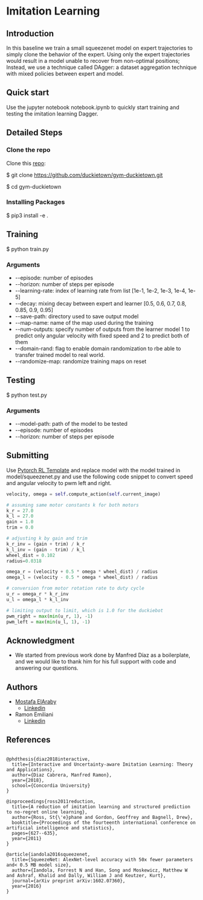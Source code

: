 # Imitation Learning

## Introduction

In this baseline we train a small squeezenet model on expert trajectories to simply clone the behavior of the expert.
Using only the expert trajectories would result in a model unable to recover from non-optimal positions; Instead, we use a technique called DAgger: a dataset aggregation technique with mixed policies between expert and model.

## Quick start

Use the jupyter notebook notebook.ipynb to quickly start training and testing the imitation learning Dagger.

## Detailed Steps

### Clone the repo

Clone this [repo](https://github.com/duckietown/gym-duckietown):

$ git clone https://github.com/duckietown/gym-duckietown.git

$ cd gym-duckietown

### Installing Packages

$ pip3 install -e .

## Training

$ python train.py

### Arguments

* --episode: number of episodes
* --horizon: number of steps per episode
* --learning-rate: index of learning rate from list [1e-1, 1e-2, 1e-3, 1e-4, 1e-5]
* --decay: mixing decay between expert and learner [0.5, 0.6, 0.7, 0.8, 0.85, 0.9, 0.95]
* --save-path: directory used to save output model
* --map-name: name of the map used during the training
* --num-outputs: specify number of outputs from the learner model 1 to predict only angular velocity with fixed speed and 2 to predict both of them
* --domain-rand: flag to enable domain randomization to rbe able to transfer trained model to real world.
* --randomize-map: randomize training maps on reset

## Testing

$ python test.py

### Arguments

*  --model-path: path of the model to be tested
* --episode: number of episodes
* --horizon: number of steps per episode

## Submitting 
Use [Pytorch RL Template](https://github.com/duckietown/challenge-aido_LF-template-pytorch) and replace model with the model trained in model/squeezenet.py
and use the following code snippet to convert speed and angular velocity to pwm left and right.
``` Python
velocity, omega = self.compute_action(self.current_image) 

# assuming same motor constants k for both motors
k_r = 27.0
k_l = 27.0
gain = 1.0
trim = 0.0

# adjusting k by gain and trim
k_r_inv = (gain + trim) / k_r
k_l_inv = (gain - trim) / k_l
wheel_dist = 0.102
radius=0.0318

omega_r = (velocity + 0.5 * omega * wheel_dist) / radius
omega_l = (velocity - 0.5 * omega * wheel_dist) / radius

# conversion from motor rotation rate to duty cycle
u_r = omega_r * k_r_inv
u_l = omega_l * k_l_inv

# limiting output to limit, which is 1.0 for the duckiebot
pwm_right = max(min(u_r, 1), -1)
pwm_left = max(min(u_l, 1), -1)

```

## Acknowledgment

* We started from previous work done by Manfred Díaz as a boilerplate, and we would like to thank him for his full support with code and answering our questions.

## Authors

* [Mostafa ElAraby ](https://www.mostafaelaraby.com/)
  + [Linkedin](https://linkedin.com/in/mostafaelaraby)
* Ramon Emiliani
  + [Linkedin](https://www.linkedin.com/in/ramonemiliani)

## References

``` 

@phdthesis{diaz2018interactive,
  title={Interactive and Uncertainty-aware Imitation Learning: Theory and Applications},
  author={Diaz Cabrera, Manfred Ramon},
  year={2018},
  school={Concordia University}
}

@inproceedings{ross2011reduction,
  title={A reduction of imitation learning and structured prediction to no-regret online learning},
  author={Ross, St{\'e}phane and Gordon, Geoffrey and Bagnell, Drew},
  booktitle={Proceedings of the fourteenth international conference on artificial intelligence and statistics},
  pages={627--635},
  year={2011}
}

@article{iandola2016squeezenet,
  title={SqueezeNet: AlexNet-level accuracy with 50x fewer parameters and< 0.5 MB model size},
  author={Iandola, Forrest N and Han, Song and Moskewicz, Matthew W and Ashraf, Khalid and Dally, William J and Keutzer, Kurt},
  journal={arXiv preprint arXiv:1602.07360},
  year={2016}
}
```
